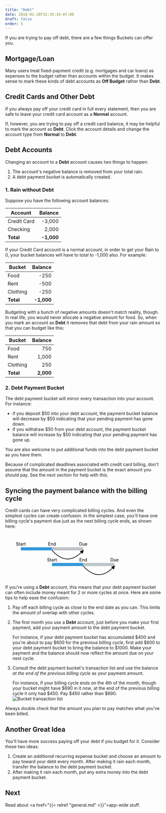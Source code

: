 ```yaml
---
title: "Debt"
date: 2018-01-20T15:35:19-07:00
draft: false
order: 5
---
```


If you are trying to pay off debt, there are a few things Buckets can offer you.

## Mortgage/Loan

Many users treat fixed-payment credit (e.g. mortgages and car loans) as expenses to the budget rather than accounts within the budget.  It makes sense to mark these kinds of debt accounts as **Off Budget** rather than **Debt**.

## Credit Cards and Other Debt

If you always pay off your credit card in full every statement, then you are safe to leave your credit card account as a **Normal** account.

If, however, you are trying to pay off a credit card balance, it may be helpful to mark the account as **Debt**.  Click the account details and change the account type from **Normal** to **Debt**.

## Debt Accounts

Changing an account to a **Debt** account causes two things to happen:

1. The account's negative balance is removed from your total rain.
2. A debt payment bucket is automatically created.

### 1. Rain without Debt

Suppose you have the following account balances:

| Account | Balance |
|---|--:|
| Credit Card | -3,000 |
| Checking | 2,000 |
| **Total** | **-1,000** |

If your Credit Card account is a normal account, in order to get your Rain to 0, your bucket balances will have to total to -1,000 also.  For example:

| Bucket | Balance |
|---|--:|
| Food | -250 |
| Rent | -500 |
| Clothing | -250 |
| **Total** | **-1,000** |

Budgeting with a bunch of negative amounts doesn't match reality, though.  In real life, you would never allocate a negative amount for food.  So, when you mark an account as **Debt** it removes that debt from your rain amount so that you can budget like this:

| Bucket | Balance |
|---|--:|
| Food | 750 |
| Rent | 1,000 |
| Clothing | 250 |
| **Total** | **2,000** |

### 2. Debt Payment Bucket

The debt payment bucket will mirror every transaction into your account.  For instance:

- if you deposit $50 into your debt account, the payment bucket balance will decrease by $50 indicating that your pending payment has gone down.
- if you withdraw $50 from your debt account, the payment bucket balance will increase by $50 indicating that your pending payment has gone up.

You are also welcome to put additional funds into the debt payment bucket as you have them.

<warning>Because of complicated deadlines associated with credit card billing, don't assume that the amount in the payment bucket is the exact amount you should pay. See the next section for help with this.</warning>

## Syncing the payment balance with the billing cycle

Credit cards can have very complicated billing cycles.  And even the simplest cycles can create confusion.  In the simplest case, you'll have one billing cycle's payment due just as the next billing cycle ends, as shown here:

<svg viewBox="0 0 500 150" xmlns="http://www.w3.org/2000/svg">
    <defs>
        <marker
            id="arrow"
            viewBox="0 0 10 10"
            markerWidth="6"
            markerHeight="6"
            refX="8"
            refY="5"
            orient="auto-start-reverse"
        >
            <path d="M0,0 L10,5 L0,10 z" />
        </marker>
    </defs>
    <sline x1="10" y1="100" x2="490" y2="100" stroke="grey" />
    <g name="cycle1" transform="translate(50,50)">
        <rect x="0" y="-5" height="10" width="100" fill="rgba(52, 152, 219, 1)" />
        <rect x="100" y="-5" height="10" width="100" fill="rgba(189, 195, 199, 1)" />
        <path
            d="M100 5 Q 150 60, 200 5"
            stroke="black"
            fill="none"
            stroke-width="2"
            marker-end="url(#arrow)" />
        <text x="0" y="0" dy="-10" text-anchor="middle">Start</text>
        <text x="100" y="0" dy="-10" text-anchor="middle">End</text>
        <text x="200" y="0" dy="-10" text-anchor="middle">Due</text>
    </g>
    <g name="cycle2" transform="translate(150,100)">
        <rect x="0" y="-5" height="10" width="100" fill="rgba(52, 152, 219, 1)" />
        <rect x="100" y="-5" height="10" width="100" fill="rgba(189, 195, 199, 1)" />
        <path
            d="M100 5 Q 150 60, 200 5"
            stroke="black"
            fill="none"
            stroke-width="2"
            marker-end="url(#arrow)" />
        <text x="0" y="0" dy="-10" text-anchor="middle">Start</text>
        <text x="100" y="0" dy="-10" text-anchor="middle">End</text>
        <text x="200" y="0" dy="-10" text-anchor="middle">Due</text>
    </g>
</svg>

If you're using a **Debt** account, this means that your debt payment bucket can often include money meant for 2 or more cycles at once.  Here are some tips to help ease the confusion:

1. Pay off each billing cycle as close to the end date as you can.  This limits the amount of overlap with other cycles.

2. The first month you use a **Debt** account, just before you make your first payment, add your payment amount to the debt payment bucket.
   
     For instance, if your debt payment bucket has accumulated $400 and you're about to pay $600 for the previous billing cycle, first add $600 to your debt payment bucket to bring the balance to $1000.  Make your payment and the balance should now reflect the amount due on your next cycle.

3. Consult the debt payment bucket's transaction list and use the balance *at the end of the previous billing cycle* as your payment amount.
   
     For instance, if your billing cycle ends on the 4th of the month, though your bucket might have $690 in it *now*, at the end of the previous billing cycle it only had $450.  Pay $450 rather than $690.
   ![Bucket transaction list](../debt_img/btrans_balanceasof.png)

Always double check that the amount you plan to pay matches what you've been billed.

## Another Great Idea

You'll have more success paying off your debt if you budget for it.  Consider these two ideas:

1. Create an *additional* recurring expense bucket and choose an amount to pay toward your debt every month.  After making it rain each month, transfer the balance to the debt payment bucket.
2. After making it rain each month, put any extra money into the debt payment bucket.

## Next

Read about <a href="{{< relref "general.md" >}}">app-wide stuff.</a>

